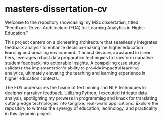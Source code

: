 # masters-dissertation-cv
Welcome to the repository showcasing my MSc dissertation, titled "Feedback-Driven Architecture (FDA) for Learning Analytics in Higher Education." 

This project centers on a pioneering architecture that seamlessly integrates feedback analysis to enhance decision-making the higher education learning and teaching environment. The architecture, structured in three tiers, leverages robust data preparation techniques to transform narrative student feedback into actionable insights. A compelling case study validates the implementation's ability to provide impactful learning analytics, ultimately elevating the teaching and learning experience in higher education contexts.

The FDA underscores the fusion of text mining and NLP techniques to decipher narrative feedback. Utilizing Python, I executed intricate data analysis, spotlighting my prowess in programming and knack for translating cutting-edge technologies into tangible, real-world applications. Explore the repository to witness the synergy of education, technology, and practicality in this dynamic project.
